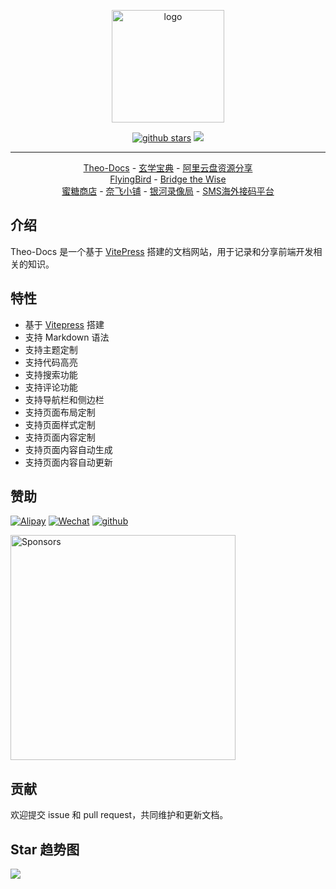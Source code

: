 <p align="center">
    <a href="https://theovan.cn" target="_blank" rel="noopener noreferrer"><img width="180" src="https://theovan.cn/avatar.png" alt="logo"></a>
</p>
<p align="center">
    <a href="https://github.com/Theo-messi/Theo-Docs/stargazers"><img src="https://img.shields.io/github/stars/Theo-messi/Theo-Docs.svg?style=flat-square&logo=github" alt="github stars"></a>
	<a href="https://github.com/Theo-messi/Theo-Docs/blob/main/license"><img src="https://img.shields.io/github/license/Theo-messi/Theo-Docs.svg?style=flat-square&logo=github"></a>
</p>

---

<p align="center">
    <a href="https://theovan.cn">Theo-Docs</a> -
    <a href="https://xx.theovan.cn">玄学宝典</a> -
    <a href="https://share.theovan.cn/">阿里云盘资源分享</a>
</br>
    <a href="https://fbinv01.fbaff.cc/auth/register?code=RZP3">FlyingBird</a> -
    <a href="https://patriot.ninja/aff.php?aff=1471">Bridge the Wise</a>
</br>
    <a href="https://metshop.cn?referrerUserNo=MTU51076">蜜糖商店</a> -
    <a href="https://ihezu.love/UKTer6">奈飞小铺</a> -
    <a href="https://nf.video/kaIuE">银河录像局</a> -
    <a href="https://sms-activate.org/?ref=8170513">SMS海外接码平台</a>
</p>

## 介绍

Theo-Docs 是一个基于 [VitePress](https://vitepress.dev/) 搭建的文档网站，用于记录和分享前端开发相关的知识。

## 特性

- 基于 [Vitepress](https://vitepress.dev/) 搭建
- 支持 Markdown 语法
- 支持主题定制
- 支持代码高亮
- 支持搜索功能
- 支持评论功能
- 支持导航栏和侧边栏
- 支持页面布局定制
- 支持页面样式定制
- 支持页面内容定制
- 支持页面内容自动生成
- 支持页面内容自动更新

## 赞助

[![Alipay](https://img.shields.io/badge/Alipay-3a3c3b?style=flat-square&logo=Alipay&labelColor=3a3c3b)](https://m.theovan.cn/docs/202405201752089.jpg)
[![Wechat](https://img.shields.io/badge/Wechat-3a3c3b?style=flat-square&logo=Wechat&labelColor=3a3c3b)](https://m.theovan.cn/docs/202405201752087.jpg)
[![github](https://img.shields.io/badge/Github-Sponsors-3a3c3b?style=flat-square&logo=githubsponsors&labelColor=3a3c3b)](https://github.com/sponsors/Theo-messi)

<img width="360" src="https://m.theovan.cn/docs/202405201759098.jpg" alt='Sponsors'></a>

## 贡献

欢迎提交 issue 和 pull request，共同维护和更新文档。

## Star 趋势图

![](https://starchart.cc/Theo-messi/Theo-Docs.svg?variant=adaptive)
